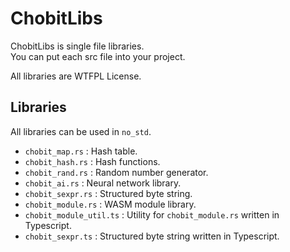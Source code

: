 ChobitLibs
==========

ChobitLibs is single file libraries.  
You can put each src file into your project.

All libraries are WTFPL License.

Libraries
---------

All libraries can be used in `no_std`.

* `chobit_map.rs` : Hash table.
* `chobit_hash.rs` : Hash functions.
* `chobit_rand.rs` : Random number generator.
* `chobit_ai.rs` : Neural network library.
* `chobit_sexpr.rs` : Structured byte string.
* `chobit_module.rs` : WASM module library.
* `chobit_module_util.ts` : Utility for `chobit_module.rs` written in Typescript.
* `chobit_sexpr.ts` : Structured byte string written in Typescript.
